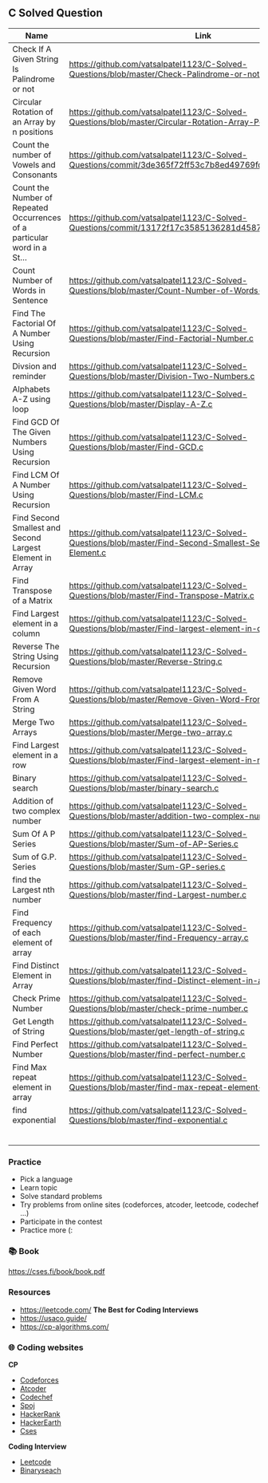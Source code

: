 ## C Solved Question


| Name          |  Link                                                    |
| ------------- | -------------------------------------------------------- |
| Check If A Given String Is Palindrome or not       | https://github.com/vatsalpatel1123/C-Solved-Questions/blob/master/Check-Palindrome-or-not.c |
| Circular Rotation of an Array by n positions    | https://github.com/vatsalpatel1123/C-Solved-Questions/blob/master/Circular-Rotation-Array-Position.c |
|  Count the number of Vowels and Consonants |  https://github.com/vatsalpatel1123/C-Solved-Questions/commit/3de365f72ff53c7b8ed49769fce609980a29f991 |
| Count the Number of Repeated Occurrences of a particular word in a St…  | https://github.com/vatsalpatel1123/C-Solved-Questions/commit/13172f17c3585136281d4587eddb05eff527324d |
| Count Number of Words in Sentence  | https://github.com/vatsalpatel1123/C-Solved-Questions/blob/master/Count-Number-of-Words-in-sentence.c |
| Find The Factorial Of A Number Using Recursion  | https://github.com/vatsalpatel1123/C-Solved-Questions/blob/master/Find-Factorial-Number.c |
| Divsion and reminder  | https://github.com/vatsalpatel1123/C-Solved-Questions/blob/master/Division-Two-Numbers.c |
| Alphabets A-Z using loop  | https://github.com/vatsalpatel1123/C-Solved-Questions/blob/master/Display-A-Z.c |
| Find GCD Of The Given Numbers Using Recursion | https://github.com/vatsalpatel1123/C-Solved-Questions/blob/master/Find-GCD.c |
| Find LCM Of A Number Using Recursion | https://github.com/vatsalpatel1123/C-Solved-Questions/blob/master/Find-LCM.c |
| Find Second Smallest and Second Largest Element in Array | https://github.com/vatsalpatel1123/C-Solved-Questions/blob/master/Find-Second-Smallest-Second-Largest-Element.c |
| Find Transpose of a Matrix | https://github.com/vatsalpatel1123/C-Solved-Questions/blob/master/Find-Transpose-Matrix.c |
| Find Largest element in a column | https://github.com/vatsalpatel1123/C-Solved-Questions/blob/master/Find-largest-element-in-column.c |
| Reverse The String Using Recursion | https://github.com/vatsalpatel1123/C-Solved-Questions/blob/master/Reverse-String.c |
| Remove Given Word From A String | https://github.com/vatsalpatel1123/C-Solved-Questions/blob/master/Remove-Given-Word-From-String.c |
| Merge Two Arrays | https://github.com/vatsalpatel1123/C-Solved-Questions/blob/master/Merge-two-array.c |
| Find Largest element in a row | https://github.com/vatsalpatel1123/C-Solved-Questions/blob/master/Find-largest-element-in-row.c |
| Binary search | https://github.com/vatsalpatel1123/C-Solved-Questions/blob/master/binary-search.c |
| Addition of two complex number | https://github.com/vatsalpatel1123/C-Solved-Questions/blob/master/addition-two-complex-number.c |
| Sum Of A P Series | https://github.com/vatsalpatel1123/C-Solved-Questions/blob/master/Sum-of-AP-Series.c |
| Sum of G.P. Series | https://github.com/vatsalpatel1123/C-Solved-Questions/blob/master/Sum-GP-series.c |
| find the Largest nth number | https://github.com/vatsalpatel1123/C-Solved-Questions/blob/master/find-Largest-number.c |
| Find Frequency of each element of array | https://github.com/vatsalpatel1123/C-Solved-Questions/blob/master/find-Frequency-array.c |
| Find Distinct Element in Array | https://github.com/vatsalpatel1123/C-Solved-Questions/blob/master/find-Distinct-element-in-array.c |
| Check Prime Number | https://github.com/vatsalpatel1123/C-Solved-Questions/blob/master/check-prime-number.c |
| Get Length of String | https://github.com/vatsalpatel1123/C-Solved-Questions/blob/master/get-length-of-string.c |
| Find Perfect Number | https://github.com/vatsalpatel1123/C-Solved-Questions/blob/master/find-perfect-number.c |
| Find Max repeat element in array | https://github.com/vatsalpatel1123/C-Solved-Questions/blob/master/find-max-repeat-element-in-array.c |
| find exponential | https://github.com/vatsalpatel1123/C-Solved-Questions/blob/master/find-exponential.c |
|  |  |
|  |  |
|  |  |
|  |  |
|  |  |
|  |  |

### Practice  
- Pick a language  
- Learn topic  
- Solve standard problems  
- Try problems from online sites (codeforces, atcoder, leetcode, codechef ...)
- Participate in the contest
- Practice more (:

### 📚 Book  
https://cses.fi/book/book.pdf

### Resources
- https://leetcode.com/ **The Best for Coding Interviews**
- https://usaco.guide/
- https://cp-algorithms.com/

### 🌐 Coding websites
**CP**
- [Codeforces](https://codeforces.com/)
- [Atcoder](https://atcoder.jp/)
- [Codechef](https://www.codechef.com/)
- [Spoj](https://www.spoj.com/)
- [HackerRank](https://www.hackerrank.com/)
- [HackerEarth](https://www.hackerearth.com/)
- [Cses](https://cses.fi/problemset/)

**Coding Interview**
- [Leetcode](https://leetcode.com/)
- [Binaryseach](https://binarysearch.com/)


